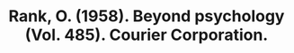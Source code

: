 ---
title: Rank, O. (1958). Beyond psychology (Vol. 485). Courier Corporation.
url: libro/bibliografia/1958-rank-o
---